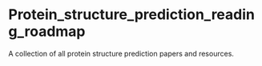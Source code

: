 # Protein_structure_prediction_reading_roadmap
A collection of all protein structure prediction papers and resources.

